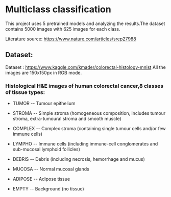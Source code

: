 # Multiclass classification

This project uses 5 pretrained models and analyzing the results.The dataset contains 5000 images with 625 images for each class. 



Literature source: https://www.nature.com/articles/srep27988

## Dataset:

Dataset : https://www.kaggle.com/kmader/colorectal-histology-mnist
All the images are 150x150px in RGB mode.
### Histological H&E images of human colorectal cancer,8 classes of tissue types:

- TUMOR  -- Tumour epithelium

- STROMA -- Simple stroma (homogeneous composition, includes tumour stroma, extra-tumoural stroma and smooth muscle)

- COMPLEX -- Complex stroma (containing single tumour cells and/or few immune cells)

- LYMPHO -- Immune cells (including immune-cell conglomerates and sub-mucosal lymphoid follicles)

- DEBRIS -- Debris (including necrosis, hemorrhage and mucus)

- MUCOSA -- Normal mucosal glands

- ADIPOSE -- Adipose tissue

- EMPTY  -- Background (no tissue)


